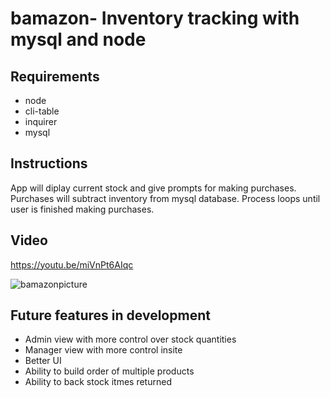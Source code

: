 # bamazon- Inventory tracking with mysql and node

## Requirements
  * node
  * cli-table
  * inquirer
  * mysql
  
 ## Instructions
 
App will diplay current stock and give prompts for making purchases. Purchases will subtract inventory from mysql database. Process loops until user is finished making purchases. 

## Video
https://youtu.be/miVnPt6AIqc

![bamazonpicture](https://user-images.githubusercontent.com/39473837/47585943-a45d8b00-d913-11e8-8e3c-2e8ab526a77c.gif) 

## Future features in development
* Admin view with more control over stock quantities 
* Manager view with more control insite   
* Better UI 
* Ability to build order of multiple products 
* Ability to back stock itmes returned
